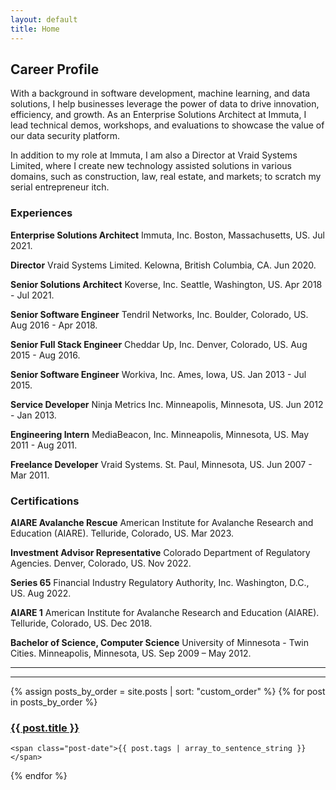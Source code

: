 ```yaml
---
layout: default
title: Home
---
```


## Career Profile
With a background in software development, machine learning, and data solutions,
I help businesses leverage the power of data to drive innovation, efficiency, and growth.
As an Enterprise Solutions Architect at Immuta, I lead technical demos, workshops,
and evaluations to showcase the value of our data security platform.

In addition to my role at Immuta, I am also a Director at Vraid Systems Limited,
where I create new technology assisted solutions in various domains, such as construction,
law, real estate, and markets; to scratch my serial entrepreneur itch.

### Experiences
__Enterprise Solutions Architect__
Immuta, Inc. Boston, Massachusetts, US. Jul 2021.

__Director__
Vraid Systems Limited. Kelowna, British Columbia, CA. Jun 2020.

__Senior Solutions Architect__
Koverse, Inc. Seattle, Washington, US. Apr 2018 - Jul 2021.

__Senior Software Engineer__
Tendril Networks, Inc. Boulder, Colorado, US. Aug 2016 - Apr 2018.

__Senior Full Stack Engineer__
Cheddar Up, Inc. Denver, Colorado, US. Aug 2015 - Aug 2016.

__Senior Software Engineer__
Workiva, Inc. Ames, Iowa, US. Jan 2013 - Jul 2015.

__Service Developer__
Ninja Metrics Inc. Minneapolis, Minnesota, US. Jun 2012 - Jan 2013.

__Engineering Intern__
MediaBeacon, Inc. Minneapolis, Minnesota, US. May 2011 - Aug 2011.

__Freelance Developer__
Vraid Systems. St. Paul, Minnesota, US. Jun 2007 - Mar 2011.

### Certifications
__AIARE Avalanche Rescue__
American Institute for Avalanche Research and Education (AIARE). Telluride, Colorado, US. Mar 2023.

__Investment Advisor Representative__
Colorado Department of Regulatory Agencies. Denver, Colorado, US. Nov 2022.

__Series 65__
Financial Industry Regulatory Authority, Inc. Washington, D.C., US. Aug 2022.

__AIARE 1__
American Institute for Avalanche Research and Education (AIARE). Telluride, Colorado, US. Dec 2018.

__Bachelor of Science, Computer Science__
University of Minnesota - Twin Cities. Minneapolis, Minnesota, US. Sep 2009 – May 2012.

---
---

<div class="posts">
  {% assign posts_by_order = site.posts | sort: "custom_order" %}
  {% for post in posts_by_order %}
  <div class="post">
    <h3 class="post-title">
      <a href="{{ post.url }}">
        {{ post.title }}
      </a>
    </h3>

    <span class="post-date">{{ post.tags | array_to_sentence_string }}</span>
  </div>
  {% endfor %}
</div>
